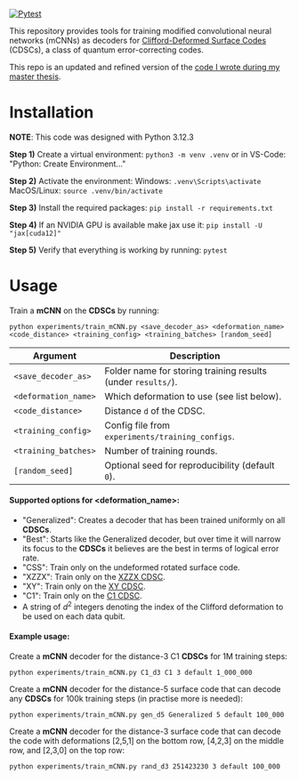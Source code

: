 [![Pytest](https://github.com/JuliusRye/CDSC-ML-search/actions/workflows/tests.yml/badge.svg)](https://github.com/JuliusRye/CDSC-ML-search/actions/workflows/tests.yml)

This repository provides tools for training modified convolutional neural networks (mCNNs) as decoders for [Clifford-Deformed Surface Codes](https://journals.aps.org/prxquantum/abstract/10.1103/PRXQuantum.5.010347) (CDSCs), a class of quantum error-correcting codes.

This repo is an updated and refined version of the [code I wrote during my master thesis](https://github.com/JuliusRye/QEC).

# Installation

**NOTE**: This code was designed with Python 3.12.3 

**Step 1)** Create a virtual environment: `python3 -m venv .venv` or in VS-Code: "Python: Create Environment..."

**Step 2)** Activate the environment:
Windows: `.venv\Scripts\activate`
MacOS/Linux: `source .venv/bin/activate`

**Step 3)** Install the required packages: `pip install -r requirements.txt`

**Step 4)** If an NVIDIA GPU is available make jax use it: `pip install -U "jax[cuda12]"`

**Step 5)** Verify that everything is working by running: `pytest`

# Usage

Train a **mCNN** on the **CDSCs** by running:

`python experiments/train_mCNN.py <save_decoder_as> <deformation_name> <code_distance> <training_config> <training_batches> [random_seed]`

| Argument             | Description                                                  |
| -------------------- | ------------------------------------------------------------ |
| `<save_decoder_as>`  | Folder name for storing training results (under `results/`). |
| `<deformation_name>` | Which deformation to use (see list below).                   |
| `<code_distance>`    | Distance `d` of the CDSC.                                    |
| `<training_config>`  | Config file from `experiments/training_configs`.             |
| `<training_batches>` | Number of training rounds.                                   |
| `[random_seed]`      | Optional seed for reproducibility (default `0`).             |

#### Supported options for <deformation_name>:
- "Generalized": Creates a decoder that has been trained uniformly on all **CDSCs**.
- "Best": Starts like the Generalized decoder, but over time it will narrow its focus to the **CDSCs** it believes are the best in terms of logical error rate.
- "CSS": Train only on the undeformed rotated surface code.
- "XZZX": Train only on the [XZZX CDSC](https://www.nature.com/articles/s41467-021-22274-1).
- "XY": Train only on the [XY CDSC](https://journals.aps.org/prx/abstract/10.1103/PhysRevX.9.041031).
- "C1": Train only on the [C1 CDSC](https://journals.aps.org/prxquantum/abstract/10.1103/PRXQuantum.5.010347).
- A string of $d^2$ integers denoting the index of the Clifford deformation to be used on each data qubit.

#### Example usage:

Create a **mCNN** decoder for the distance-3 C1 **CDSCs** for 1M training steps:

`python experiments/train_mCNN.py C1_d3 C1 3 default 1_000_000`

Create a **mCNN** decoder for the distance-5 surface code that can decode any **CDSCs** for 100k training steps (in practise more is needed):

`python experiments/train_mCNN.py gen_d5 Generalized 5 default 100_000`

Create a **mCNN** decoder for the distance-3 surface code that can decode the code with deformations [2,5,1] on the bottom row, [4,2,3] on the middle row, and [2,3,0] on the top row:

`python experiments/train_mCNN.py rand_d3 251423230 3 default 100_000`
